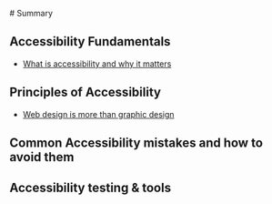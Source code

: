 ‌# Summary​

## Accessibility​ Fundamentals

* [What is accessibility and why it matters](fundamentals/what-is-accessibility.md)

## Principles of Accessibility​

* [Web design is more than graphic design](principles/web-design-is-more-than-graphic-design.md)

## Common Accessibility mistakes and how to avoid them

## Accessibility testing & tools
